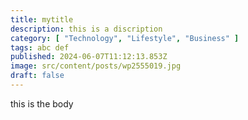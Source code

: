```yaml
---
title: mytitle
description: this is a discription
category: [ "Technology", "Lifestyle", "Business" ]
tags: abc def
published: 2024-06-07T11:12:13.853Z
image: src/content/posts/wp2555019.jpg
draft: false
---
```

t﻿his is the body